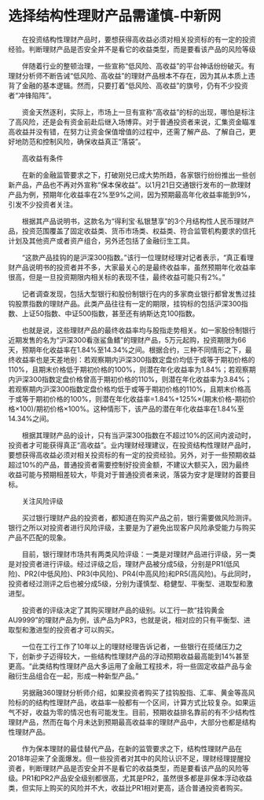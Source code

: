 # 选择结构性理财产品需谨慎-中新网

　　在投资结构性理财产品时，要想获得高收益必须对相关投资标的有一定的投资经验。判断理财产品是否安全并不是看它的收益类型，而是要看该产品的风险等级

　　伴随着行业的整顿治理，一些宣称“低风险、高收益”的平台神话纷纷破灭。有理财分析师不断告诫“低风险、高收益”的理财产品根本不存在，因为其从本质上违背了金融的基本逻辑。然而，只要打着“低风险、高收益”的旗号，仍有不少投资者“冲锋陷阵”。

　　资金天然逐利，实际上，市场上一旦有宣称“高收益”的标的出现，哪怕是标注了高风险，还是会有资金前赴后继入场博弈。对于普通投资者来说，汇集资金瞄准高收益并没有错，在努力让资金保值增值的过程中，还需了解产品、了解自己，更好地防范和控制风险，确保收益真正“落袋”。

　　高收益有条件

　　在新的金融监管要求之下，打破刚兑已成大势所趋，各家银行纷纷推出一些创新产品，产品也不再对外宣称“保本保收益”。以1月21日交通银行发布的一款理财产品为例，预期年化收益率在2%至9%之间，因为预期最高年化收益率能到9%，引发不少投资者关注。

　　根据其产品说明书，这款名为“得利宝·私银慧享”的3个月结构性人民币理财产品，投资范围覆盖了固定收益类、货币市场类、权益类、符合监管机构要求的信托计划及其他资产或者资产组合，另外还包括了金融衍生工具。

　　“这款产品挂钩的是沪深300指数。”该行一位理财经理对记者表示，“真正看理财产品说明书的投资者并不多，大家最关心的是最终收益率，虽然预期年化收益率很高，但是一旦投资期限内相关标的表现不佳，最终收益可能只有2%。”

　　记者调查发现，包括大型银行和股份制银行在内的多家商业银行都曾发售过挂钩股票指数的理财产品。此类产品往往有一定的期限，挂钩标的包括沪深300指数、上证50指数、中证500指数，甚至还有纳斯达克100指数。

　　也就是说，这些理财产品的最终收益率均与股指走势相关。如一家股份制银行近期发售的名为“沪深300看涨鲨鱼鳍”的理财产品，5万元起购，投资期限为66天，预期年化收益率在1.84%至14.34%之间。根据合约，三种不同情形之下，最终收益率也是天差地别：若观察期内沪深300指数定盘价均低于或等于期初价格的110%，且期末价格低于期初价格的100%，则潜在年化收益率为1.84%；若观察期内沪深300指数定盘价格曾高于期初价格的110%，则潜在年化收益率为3.84%；若观察期内沪深300指数定盘价格均低于或等于期初价格的110%，且期末价格高于或等于期初价格的100%，则潜在年化收益率=1.84%+125%×(期末价格-期初价格×100)/期初价格×100%。这种情形下，该产品的潜在年化收益率在1.84%至14.34%之间。

　　根据其理财产品的设计，只有当沪深300指数在不超过10%的区间内波动时，投资者才可能获得真正“高收益”。业内理财经理建议，在投资结构性理财产品时，要想获得高收益必须对相关投资标的有一定的投资经验。另外，对于一些预期收益超过10%的产品，普通投资者需要控制好投资金额，不建议大额买入，因为最终收益可能与预期相差较大，毕竟对于普通投资者来说，落袋为安才是理财的首要目标。

　　关注风险评级

　　买过银行理财产品的投资者，都知道在购买产品之前，银行需要做风险测评。银行之所以对投资者进行风险评级，主要是为了避免出现客户风险承受能力与购买产品不匹配的现象。

　　目前，银行理财市场共有两类风险评级：一类是对理财产品进行评级，另一类是对投资者进行评级。经过评级之后，理财产品被分成5级，分别是PR1(低风险)、PR2(中低风险)、PR3(中风险)、PR4(中高风险)和PR5(高风险)。与此同时，投资者经过测评之后也被分成5级，分别为谨慎型、稳健型、平衡型、进取型和激进型。

　　投资者的评级决定了其购买理财产品的级别。以工行一款“挂钩黄金AU9999”的理财产品为例，该产品为PR3，也就是说，相对应的只有平衡型、进取型和激进型的投资者才可以购买。

　　一位在工行工作了10年以上的理财经理告诉记者，一些银行在揽储压力之下，创新步子迈得较大，一些结构性理财产品的浮动预期收益最高能到14%甚至更高。“此类结构性理财产品大多运用了金融工程技术，将一些固定收益产品与金融衍生品组合在一起，形成一种新型产品。”

　　另据融360理财分析师介绍，如果投资者购买了挂钩股指、汇率、黄金等高风险标的的结构性理财产品，收益率一般都有一个区间，计算方式比较复杂。如果运气不好，收益为零的情况也有可能发生。目前，预期收益排名靠前的有不少结构性理财产品，然而在每个月未达到预期最高收益率的理财产品中，大部分也都是结构性理财产品。

　　作为保本理财的最佳替代产品，在新的监管要求之下，结构性理财产品在2018年迎来了全面爆发。但一些投资者对其中的风险认识不足，理财经理提醒投资者，判断理财产品是否安全并不是看它的收益类型，而是要看该产品的风险等级。PR1和PR2产品安全级别都很高，尤其是PR2，虽然很多都是非保本浮动收益类，但实际上购买的风险并不大，收益比PR1相对更高，适合普通投资者购买。 
